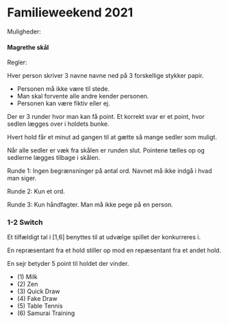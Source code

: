 # Familieweekend 2021

Muligheder:

#### Magrethe skål

Regler:

Hver person skriver 3 navne navne ned på 3 forskellige stykker papir.

- Personen må ikke være til stede.
- Man skal forvente alle andre kender personen.
- Personen kan være fiktiv eller ej.

Der er 3 runder hvor man kan få point. Et korrekt svar er et point, hvor sedlen lægges over i holdets bunke.

Hvert hold får et minut ad gangen til at gætte så mange sedler som muligt.

Når alle sedler er væk fra skålen er runden slut. Pointene tælles op og sedlerne lægges tilbage i skålen.

Runde 1:
Ingen begrænsninger på antal ord.
Navnet må ikke indgå i hvad man siger.

Runde 2:
Kun et ord.

Runde 3:
Kun håndfagter.
Man må ikke pege på en person.

### 1-2 Switch

Et tilfældigt tal i [1,6] benyttes til at udvælge spillet der konkurreres i.

En repræsentant fra et hold stiller op mod en repæsentant fra et andet hold.

En sejr betyder 5 point til holdet der vinder.

- (1) Milk
- (2) Zen
- (3) Quick Draw
- (4) Fake Draw
- (5) Table Tennis
- (6) Samurai Training
